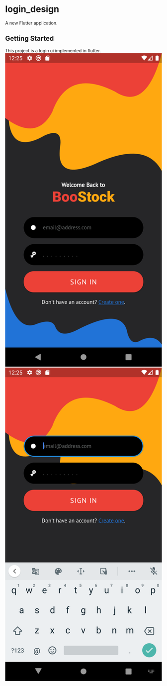 # login_design

A new Flutter application.

## Getting Started

This project is a login ui implemented in flutter.
![](readme_images/screen1.png)
![](readme_images/screen2.png)
